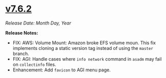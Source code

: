 # [v7.6.2](https://github.com/aerospike/aerolab/releases/tag/7.6.2)

_Release Date: Month Day, Year_

**Release Notes:**
* FIX: AWS: Volume Mount: Amazon broke EFS volume moun. This fix implements cloning a static version tag instead of using the `master` branch.
* FIX: AGI: Handle cases where `info network` command in `asadm` may fail on `collectinfo` files.
* Enhancement: Add `favicon` to AGI menu page.
